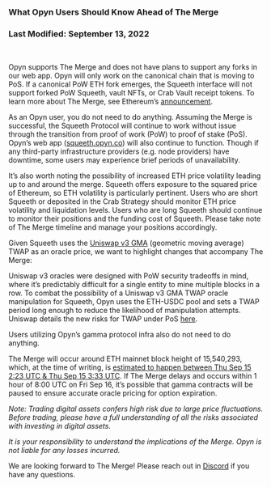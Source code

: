 ### What Opyn Users Should Know Ahead of The Merge

### Last Modified: September 13, 2022

&nbsp;
&nbsp;
&nbsp;

Opyn supports The Merge and does not have plans to support any forks in our web app. Opyn will only work on the canonical chain that is moving to PoS. If a canonical PoW ETH fork emerges, the Squeeth interface will not support forked PoW Squeeth, vault NFTs, or Crab Vault receipt tokens. To learn more about The Merge, see Ethereum’s [announcement](https://blog.ethereum.org/2022/08/24/mainnet-merge-announcement).

As an Opyn user, you do not need to do anything. Assuming the Merge is successful, the Squeeth Protocol will continue to work without issue through the transition from proof of work (PoW) to proof of stake (PoS). Opyn’s web app ([squeeth.opyn.co](https://squeeth.opyn.co/)) will also continue to function. Though if any third-party infrastructure providers (e.g. node providers) have downtime, some users may experience brief periods of unavailability.

It’s also worth noting the possibility of increased ETH price volatility leading up to and around the merge. Squeeth offers exposure to the squared price of Ethereum, so ETH volatility is particularly pertinent. Users who are short Squeeth or deposited in the Crab Strategy should monitor ETH price volatility and liquidation levels. Users who are long Squeeth should continue to monitor their positions and the funding cost of Squeeth. Please take note of The Merge timeline and manage your positions accordingly.

Given Squeeth uses the [Uniswap v3 GMA](https://uniswap.org/whitepaper-v3.pdf) (geometric moving average) TWAP as an oracle price, we want to highlight changes that accompany The Merge:

Uniswap v3 oracles were designed with PoW security tradeoffs in mind, where it’s predictably difficult for a single entity to mine multiple blocks in a row. To combat the possibility of a Uniswap v3 GMA TWAP oracle manipulation for Squeeth, Opyn uses the ETH-USDC pool and sets a TWAP period long enough to reduce the likelihood of manipulation attempts. Uniswap details the new risks for TWAP under PoS [here](https://uniswap.org/blog/what-to-know-pre-merge).

Users utilizing Opyn’s gamma protocol infra also do not need to do anything.

The Merge will occur around ETH mainnet block height of 15,540,293, which, at the time of writing, is [estimated to happen between Thu Sep 15 2:23 UTC & Thu Sep 15 3:33 UTC](https://bordel.wtf/). If The Merge delays and occurs within 1 hour of 8:00 UTC on Fri Sep 16, it’s possible that gamma contracts will be paused to ensure accurate oracle pricing for option expiration.

*Note: Trading digital assets confers high risk due to large price fluctuations. Before trading, please have a full understanding of all the risks associated with investing in digital assets.*

*It is your responsibility to understand the implications of the Merge. Opyn is not liable for any losses incurred.*

We are looking forward to The Merge! Please reach out in [Discord](http://discord.gg/opyn) if you have any questions.

